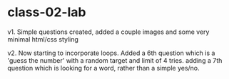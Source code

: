 # class-02-lab

v1. Simple questions created, added a couple images and some very minimal html/css styling

v2. Now starting to incorporate loops. Added a 6th question which is a 'guess the number' with a random target and limit of 4 tries.
adding a 7th question which is looking for a word, rather than a simple yes/no.
